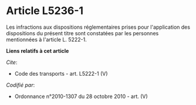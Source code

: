 # Article L5236-1

Les infractions aux dispositions réglementaires prises pour l'application des dispositions du présent titre sont constatées
par les personnes mentionnées à l'article L. 5222-1.

**Liens relatifs à cet article**

_Cite_:

  - Code des transports - art. L5222-1 (V)

_Codifié par_:

  - Ordonnance n°2010-1307 du 28 octobre 2010 - art. (V)
